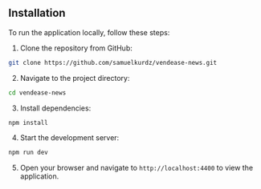 
## Installation

To run the application locally, follow these steps:

1. Clone the repository from GitHub:

```bash
git clone https://github.com/samuelkurdz/vendease-news.git
```

2. Navigate to the project directory:

```bash
cd vendease-news
```

3. Install dependencies:

```bash
npm install
```

4. Start the development server:

```bash
npm run dev
```

5. Open your browser and navigate to `http://localhost:4400` to view the application.
